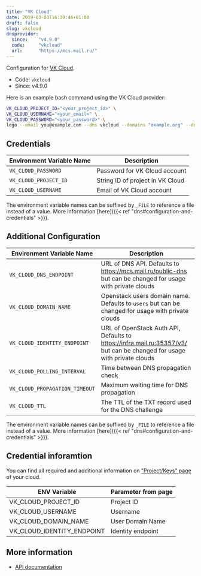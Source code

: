 ```yaml
---
title: "VK Cloud"
date: 2019-03-03T16:39:46+01:00
draft: false
slug: vkcloud
dnsprovider:
  since:    "v4.9.0"
  code:     "vkcloud"
  url:      "https://mcs.mail.ru/"
---
```


<!-- THIS DOCUMENTATION IS AUTO-GENERATED. PLEASE DO NOT EDIT. -->
<!-- providers/dns/vkcloud/vkcloud.toml -->
<!-- THIS DOCUMENTATION IS AUTO-GENERATED. PLEASE DO NOT EDIT. -->


Configuration for [VK Cloud](https://mcs.mail.ru/).


<!--more-->

- Code: `vkcloud`
- Since: v4.9.0


Here is an example bash command using the VK Cloud provider:

```bash
VK_CLOUD_PROJECT_ID="<your_project_id>" \
VK_CLOUD_USERNAME="<your_email>" \
VK_CLOUD_PASSWORD="<your_password>" \
lego --email you@example.com --dns vkcloud --domains "example.org" --domains "*.example.org" run
```




## Credentials

| Environment Variable Name | Description |
|-----------------------|-------------|
| `VK_CLOUD_PASSWORD` | Password for VK Cloud account |
| `VK_CLOUD_PROJECT_ID` | String ID of project in VK Cloud |
| `VK_CLOUD_USERNAME` | Email of VK Cloud account |

The environment variable names can be suffixed by `_FILE` to reference a file instead of a value.
More information [here]({{< ref "dns#configuration-and-credentials" >}}).


## Additional Configuration

| Environment Variable Name | Description |
|--------------------------------|-------------|
| `VK_CLOUD_DNS_ENDPOINT` | URL of DNS API. Defaults to https://mcs.mail.ru/public-dns but can be changed for usage with private clouds |
| `VK_CLOUD_DOMAIN_NAME` | Openstack users domain name. Defaults to `users` but can be changed for usage with private clouds |
| `VK_CLOUD_IDENTITY_ENDPOINT` | URL of OpenStack Auth API, Defaults to https://infra.mail.ru:35357/v3/ but can be changed for usage with private clouds |
| `VK_CLOUD_POLLING_INTERVAL` | Time between DNS propagation check |
| `VK_CLOUD_PROPAGATION_TIMEOUT` | Maximum waiting time for DNS propagation |
| `VK_CLOUD_TTL` | The TTL of the TXT record used for the DNS challenge |

The environment variable names can be suffixed by `_FILE` to reference a file instead of a value.
More information [here]({{< ref "dns#configuration-and-credentials" >}}).

## Credential inforamtion

You can find all required and additional information on ["Project/Keys" page](https://mcs.mail.ru/app/en/project/keys) of your cloud.

| ENV Variable               | Parameter from page |
|----------------------------|---------------------|
| VK_CLOUD_PROJECT_ID        | Project ID          |
| VK_CLOUD_USERNAME          | Username            |
| VK_CLOUD_DOMAIN_NAME       | User Domain Name    |
| VK_CLOUD_IDENTITY_ENDPOINT | Identity endpoint   |



## More information

- [API documentation](https://mcs.mail.ru/docs/networks/vnet/networks/publicdns/api)

<!-- THIS DOCUMENTATION IS AUTO-GENERATED. PLEASE DO NOT EDIT. -->
<!-- providers/dns/vkcloud/vkcloud.toml -->
<!-- THIS DOCUMENTATION IS AUTO-GENERATED. PLEASE DO NOT EDIT. -->
